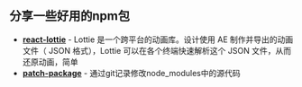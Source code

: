 ## 分享一些好用的npm包
* [**react-lottie**](https://www.npmjs.com/package/react-lottie/) - Lottie 是一个跨平台的动画库。设计使用 AE 制作并导出的动画文件（ JSON 格式），Lottie 可以在各个终端快速解析这个 JSON 文件，从而还原动画，简单
* [**patch-package**](https://www.npmjs.com/package/patch-package) - 通过git记录修改node_modules中的源代码